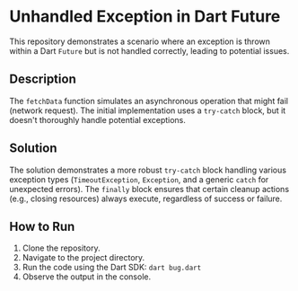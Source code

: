 # Unhandled Exception in Dart Future

This repository demonstrates a scenario where an exception is thrown within a Dart `Future` but is not handled correctly, leading to potential issues.

## Description
The `fetchData` function simulates an asynchronous operation that might fail (network request). The initial implementation uses a `try-catch` block, but it doesn't thoroughly handle potential exceptions.

## Solution
The solution demonstrates a more robust `try-catch` block handling various exception types (`TimeoutException`, `Exception`, and a generic `catch` for unexpected errors).  The `finally` block ensures that certain cleanup actions (e.g., closing resources) always execute, regardless of success or failure.

## How to Run
1. Clone the repository.
2. Navigate to the project directory.
3. Run the code using the Dart SDK: `dart bug.dart`
4. Observe the output in the console.